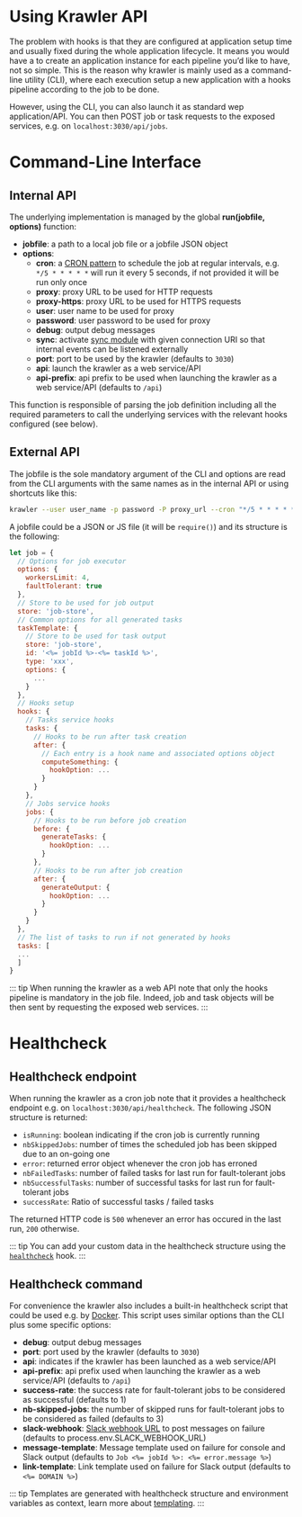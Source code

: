 # Using Krawler API

The problem with hooks is that they are configured at application setup time and usually fixed during the whole application lifecycle. It means you would have a to create an application instance for each pipeline you’d like to have, not so simple. This is the reason why krawler is mainly used as a command-line utility (CLI), where each execution setup a new application with a hooks pipeline according to the job to be done.

However, using the CLI, you can also launch it as standard wep application/API. You can then POST job or task requests to the exposed services, e.g. on `localhost:3030/api/jobs`.

# Command-Line Interface

## Internal API

 The underlying implementation is managed by the global **run(jobfile, options)** function:
* **jobfile**: a path to a local job file or a jobfile JSON object
* **options**:
  * **cron**: a [CRON pattern](https://github.com/kelektiv/node-cron) to schedule the job at regular intervals, e.g. `*/5 * * * * *` will run it every 5 seconds, if not provided it will be run only once
  * **proxy**: proxy URL to be used for HTTP requests
  * **proxy-https**: proxy URL to be used for HTTPS requests
  * **user**: user name to be used for proxy
  * **password**: user password to be used for proxy
  * **debug**: output debug messages
  * **sync**: activate [sync module](https://github.com/feathersjs-ecosystem/feathers-sync) with given connection URI so that internal events can be listened externally
  * **port**: port to be used by the krawler (defaults to `3030`)
  * **api**: launch the krawler as a web service/API
  * **api-prefix**: api prefix to be used when launching the krawler as a web service/API (defaults to `/api`)

This function is responsible of parsing the job definition including all the required parameters to call the underlying services with the relevant hooks configured (see below).

## External API

The jobfile is the sole mandatory argument of the CLI and options are read from the CLI arguments with the same names as in the internal API or using shortcuts like this:

```bash
krawler --user user_name -p password -P proxy_url --cron "*/5 * * * * *" path_to_jobfile.json
```

A jobfile could be a JSON or JS file (it will be `require()`) and its structure is the following:

```js
let job = {
  // Options for job executor
  options: {
    workersLimit: 4,
    faultTolerant: true
  },
  // Store to be used for job output
  store: 'job-store',
  // Common options for all generated tasks
  taskTemplate: {
    // Store to be used for task output
    store: 'job-store',
    id: '<%= jobId %>-<%= taskId %>',
    type: 'xxx',
    options: {
      ...
    }
  },
  // Hooks setup
  hooks: {
    // Tasks service hooks
    tasks: {
      // Hooks to be run after task creation
      after: {
        // Each entry is a hook name and associated options object
        computeSomething: {
          hookOption: ...
        }
      }
    },
    // Jobs service hooks
    jobs: {
      // Hooks to be run before job creation
      before: {
        generateTasks: {
          hookOption: ...
        }
      },
      // Hooks to be run after job creation
      after: {
        generateOutput: {
          hookOption: ...
        }
      }
    }
  },
  // The list of tasks to run if not generated by hooks
  tasks: [
  ...
  ]
}
```

::: tip
When running the krawler as a web API note that only the hooks pipeline is mandatory in the job file. Indeed, job and task objects will be then sent by requesting the exposed web services.
:::

# Healthcheck

## Healthcheck endpoint

When running the krawler as a cron job note that it provides a healthcheck endpoint e.g. on `localhost:3030/api/healthcheck`. The following JSON structure is returned:
* `isRunning`: boolean indicating if the cron job is currently running
* `nbSkippedJobs`: number of times the scheduled job has been skipped due to an on-going one
* `error`: returned error object whenever the cron job has erroned
* `nbFailedTasks`: number of failed tasks for last run for fault-tolerant jobs
* `nbSuccessfulTasks`: number of successful tasks for last run for fault-tolerant jobs
* `successRate`: Ratio of successful tasks / failed tasks

The returned HTTP code is `500` whenever an error has occured in the last run, `200` otherwise.

::: tip
You can add your custom data in the healthcheck structure using the [`healthcheck`](../reference/hooks.md#healthcheck-options) hook.
:::

## Healthcheck command

For convenience the krawler also includes a built-in healthcheck script that could be used e.g. by [Docker](https://docs.docker.com/engine/reference/commandline/service_create/). This script uses similar options than the CLI plus some specific options:
* **debug**: output debug messages
* **port**: port used by the krawler (defaults to `3030`)
* **api**: indicates if the krawler has been launched as a web service/API
* **api-prefix**: api prefix used when launching the krawler as a web service/API (defaults to `/api`)
* **success-rate**: the success rate for fault-tolerant jobs to be considered as successful (defaults to 1)
* **nb-skipped-jobs**: the number of skipped runs for fault-tolerant jobs to be considered as failed (defaults to 3)
* **slack-webhook**: [Slack webhook URL](https://api.slack.com/incoming-webhooks) to post messages on failure (defaults to process.env.SLACK_WEBHOOK_URL)
* **message-template**: Message template used on failure for console and Slack output (defaults to `Job <%= jobId %>: <%= error.message %>`)
* **link-template**: Link template used on failure for Slack output (defaults to `<%= DOMAIN %>`)

::: tip
Templates are generated with healthcheck structure and environment variables as context, learn more about [templating](https://lodash.com/docs/4.17.4#template).
:::
